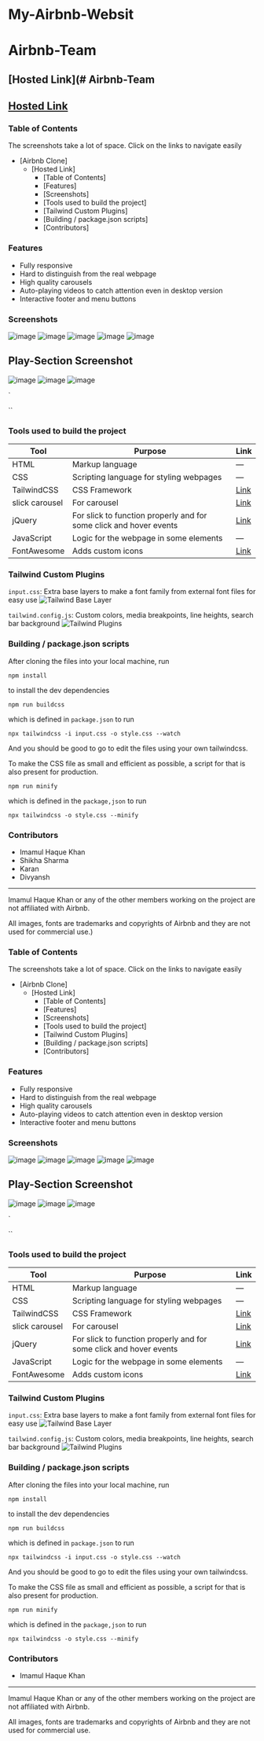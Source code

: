 # My-Airbnb-Websit
# Airbnb-Team

## [Hosted Link](# Airbnb-Team

## [Hosted Link](https://rajakhan017.github.io/My-Airbnb-Websit/)

### Table of Contents

The screenshots take a lot of space. Click on the links to navigate easily

- [Airbnb Clone]
  - [Hosted Link]
    - [Table of Contents]
    - [Features]
    - [Screenshots]
    - [Tools used to build the project]
    - [Tailwind Custom Plugins]
    - [Building / package.json scripts]
    - [Contributors]

### Features

- Fully responsive
- Hard to distinguish from the real webpage
- High quality carousels
- Auto-playing videos to catch attention even in desktop version
- Interactive footer and menu buttons

### Screenshots
![image](https://github.com/rajakhan017/Airbnb-Team/assets/135150598/314c3520-4586-4af7-b072-dde3669b11a9)
![image](https://github.com/rajakhan017/Airbnb-Team/assets/135150598/97235ecd-d019-44c6-993d-83af1db9d04f)
![image](https://github.com/rajakhan017/Airbnb-Team/assets/135150598/a37d6595-5f9d-41d4-bda8-a1a997414d2c)
![image](https://github.com/rajakhan017/Airbnb-Team/assets/135150598/ef0529ea-f65c-41b6-8dcc-ff8ed32647e1)
![image](https://github.com/rajakhan017/Airbnb-Team/assets/135150598/8a77d0c8-0037-408b-a517-1ebd1c53e0b1)
## Play-Section Screenshot
![image](https://github.com/rajakhan017/Airbnb-Team/assets/135150598/d1428b47-a30e-4566-a3c2-d7f86c80a064)
![image](https://github.com/rajakhan017/Airbnb-Team/assets/135150598/585be628-2c4e-4f3e-b7de-e4c66b3c8f5f)
![image](https://github.com/rajakhan017/Airbnb-Team/assets/135150598/cae45b45-8970-459c-a6fa-d917f44d38c5)








`

``

### Tools used to build the project

| Tool           | Purpose                                                            | Link                                        |
| -------------- | ------------------------------------------------------------------ | ------------------------------------------- |
| HTML           | Markup language                                                    | —                                           |
| CSS            | Scripting language for styling webpages                            | —                                           |
| TailwindCSS    | CSS Framework                                                      | [Link](https://tailwindcss.com/)            |
| slick carousel | For carousel                                                       | [Link](https://kenwheeler.github.io/slick/) |
| jQuery         | For slick to function properly and for some click and hover events | [Link](https://jquery.com/)                 |
| JavaScript     | Logic for the webpage in some elements                             | —                                           |
| FontAwesome    | Adds custom icons                                                  | [Link](https://fontawesome.com/)            |

### Tailwind Custom Plugins

`input.css`: Extra base layers to make a font family from external font files for easy use
![Tailwind Base Layer](./assets/readme/base%20layer.png)

`tailwind.config.js`: Custom colors, media breakpoints, line heights, search bar background
![Tailwind Plugins](./assets/readme/tailwind%20plugins.png)

### Building / package.json scripts

After cloning the files into your local machine, run

`npm install`

to install the dev dependencies

`npm run buildcss`

which is defined in `package.json` to run

`npx tailwindcss -i input.css -o style.css --watch`

And you should be good to go to edit the files using your own tailwindcss.

To make the CSS file as small and efficient as possible, a script for that is also present for production.

`npm run minify`

which is defined in the `package,json` to run

`npx tailwindcss -o style.css --minify`

### Contributors

- Imamul Haque Khan
- Shikha Sharma
- Karan
- Divyansh

---

Imamul Haque Khan or any of the other members working on the project are not affiliated with Airbnb.

All images, fonts are trademarks and copyrights of Airbnb and they are not used for commercial use.)

### Table of Contents

The screenshots take a lot of space. Click on the links to navigate easily

- [Airbnb Clone]
  - [Hosted Link]
    - [Table of Contents]
    - [Features]
    - [Screenshots]
    - [Tools used to build the project]
    - [Tailwind Custom Plugins]
    - [Building / package.json scripts]
    - [Contributors]

### Features

- Fully responsive
- Hard to distinguish from the real webpage
- High quality carousels
- Auto-playing videos to catch attention even in desktop version
- Interactive footer and menu buttons

### Screenshots
![image](https://github.com/rajakhan017/Airbnb-Team/assets/135150598/314c3520-4586-4af7-b072-dde3669b11a9)
![image](https://github.com/rajakhan017/Airbnb-Team/assets/135150598/97235ecd-d019-44c6-993d-83af1db9d04f)
![image](https://github.com/rajakhan017/Airbnb-Team/assets/135150598/a37d6595-5f9d-41d4-bda8-a1a997414d2c)
![image](https://github.com/rajakhan017/Airbnb-Team/assets/135150598/ef0529ea-f65c-41b6-8dcc-ff8ed32647e1)
![image](https://github.com/rajakhan017/Airbnb-Team/assets/135150598/8a77d0c8-0037-408b-a517-1ebd1c53e0b1)
## Play-Section Screenshot
![image](https://github.com/rajakhan017/Airbnb-Team/assets/135150598/d1428b47-a30e-4566-a3c2-d7f86c80a064)
![image](https://github.com/rajakhan017/Airbnb-Team/assets/135150598/585be628-2c4e-4f3e-b7de-e4c66b3c8f5f)
![image](https://github.com/rajakhan017/Airbnb-Team/assets/135150598/cae45b45-8970-459c-a6fa-d917f44d38c5)








`

``

### Tools used to build the project

| Tool           | Purpose                                                            | Link                                        |
| -------------- | ------------------------------------------------------------------ | ------------------------------------------- |
| HTML           | Markup language                                                    | —                                           |
| CSS            | Scripting language for styling webpages                            | —                                           |
| TailwindCSS    | CSS Framework                                                      | [Link](https://tailwindcss.com/)            |
| slick carousel | For carousel                                                       | [Link](https://kenwheeler.github.io/slick/) |
| jQuery         | For slick to function properly and for some click and hover events | [Link](https://jquery.com/)                 |
| JavaScript     | Logic for the webpage in some elements                             | —                                           |
| FontAwesome    | Adds custom icons                                                  | [Link](https://fontawesome.com/)            |

### Tailwind Custom Plugins

`input.css`: Extra base layers to make a font family from external font files for easy use
![Tailwind Base Layer](./assets/readme/base%20layer.png)

`tailwind.config.js`: Custom colors, media breakpoints, line heights, search bar background
![Tailwind Plugins](./assets/readme/tailwind%20plugins.png)

### Building / package.json scripts

After cloning the files into your local machine, run

`npm install`

to install the dev dependencies

`npm run buildcss`

which is defined in `package.json` to run

`npx tailwindcss -i input.css -o style.css --watch`

And you should be good to go to edit the files using your own tailwindcss.

To make the CSS file as small and efficient as possible, a script for that is also present for production.

`npm run minify`

which is defined in the `package,json` to run

`npx tailwindcss -o style.css --minify`

### Contributors

- Imamul Haque Khan


---

Imamul Haque Khan or any of the other members working on the project are not affiliated with Airbnb.

All images, fonts are trademarks and copyrights of Airbnb and they are not used for commercial use.
